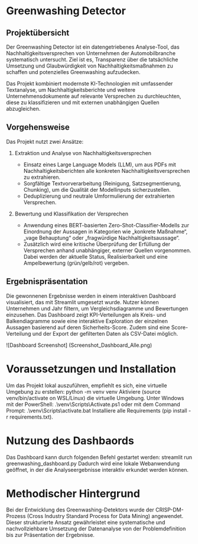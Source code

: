 # Greenwashing Detector

## Projektübersicht

Der Greenwashing Detector ist ein datengetriebenes Analyse-Tool, das Nachhaltigkeitsversprechen von Unternehmen der Automobilbranche systematisch untersucht. Ziel ist es, Transparenz über die tatsächliche Umsetzung und Glaubwürdigkeit von Nachhaltigkeitsmaßnahmen zu schaffen und potenzielles Greenwashing aufzudecken.

Das Projekt kombiniert modernste KI-Technologien mit umfassender Textanalyse, um Nachhaltigkeitsberichte und weitere Unternehmensdokumente auf relevante Versprechen zu durchleuchten, diese zu klassifizieren und mit externen unabhängigen Quellen abzugleichen.

## Vorgehensweise

Das Projekt nutzt zwei Ansätze:

1. Extraktion und Analyse von Nachhaltigkeitsversprechen
    - Einsatz eines Large Language Models (LLM), um aus PDFs mit Nachhaltigkeitsberichten alle konkreten Nachhaltigkeitsversprechen zu extrahieren.
    - Sorgfältige Textvorverarbeitung (Reinigung, Satzsegmentierung, Chunking), um die Qualität der Modellinputs sicherzustellen.
    - Deduplizierung und neutrale Umformulierung der extrahierten Versprechen.

2. Bewertung und Klassifikation der Versprechen
    - Anwendung eines BERT-basierten Zero-Shot-Classifier-Modells zur Einordnung der Aussagen in Kategorien wie „konkrete Maßnahme“, „vage Behauptung“ oder „fragwürdige Nachhaltigkeitsaussage“.
    - Zusätzlich wird eine kritische Überprüfung der Erfüllung der Versprechen anhand unabhängiger, externer Quellen vorgenommen. Dabei werden der aktuelle Status, Realisierbarkeit und eine Ampelbewertung (grün/gelb/rot) vergeben.

## Ergebnispräsentation
Die gewonnenen Ergebnisse werden in einem interaktiven Dashboard visualisiert, das mit Streamlit umgesetzt wurde. Nutzer können Unternehmen und Jahr filtern, um Vergleichsdiagramme und Bewertungen einzusehen. Das Dashboard zeigt KPI-Verteilungen als Kreis- und Balkendiagramme sowie eine interaktive Exploration der einzelnen Aussagen basierend auf deren Sicherheits-Score. Zudem sind eine Score-Verteilung und der Export der gefilterten Daten als CSV-Datei möglich.

![Dashboard Screenshot] (Screenshot_Dashboard_Alle.png)

# Voraussetzungen und Installation
Um das Projekt lokal auszuführen, empfiehlt es sich, eine virtuelle Umgebung zu erstellen: python -m venv venv
Aktiviere (source venv/bin/activate on WSL/Linux) die virtuelle Umgebung. Unter Windows mit der PowerShell:
.\venv\Scripts\Activate.ps1
oder mit dem Command Prompt:
.\venv\Scripts\activate.bat
Installiere alle Requirements (pip install -r requirements.txt).

# Nutzung des Dashbaords
Das Dashboard kann durch folgenden Befehl gestartet werden: streamlit run greenwashing_dashboard.py
Dadurch wird eine lokale Webanwendung geöffnet, in der die Analyseergebnisse interaktiv erkundet werden können.

# Methodischer Hintergrund
Bei der Entwicklung des Greenwashing-Detektors wurde der CRISP-DM-Prozess (Cross Industry Standard Process for Data Mining) angewendet. Dieser strukturierte Ansatz gewährleistet eine systematische und nachvollziehbare Umsetzung der Datenanalyse von der Problemdefinition bis zur Präsentation der Ergebnisse.
